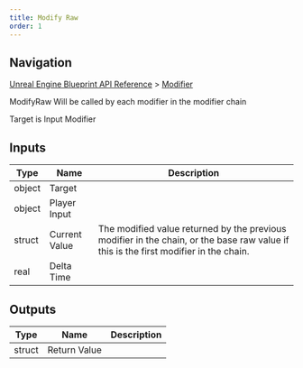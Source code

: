```yaml
---
title: Modify Raw
order: 1
---
```

## Navigation

[Unreal Engine Blueprint API Reference](https://dev.epicgames.com/documentation/en-us/unreal-engine/BlueprintAPI) > [Modifier](https://dev.epicgames.com/documentation/en-us/unreal-engine/BlueprintAPI/Modifier)

ModifyRaw
Will be called by each modifier in the modifier chain

Target is Input Modifier

## Inputs

| Type | Name | Description |
| --- | --- | --- |
| object | Target |  |
| object | Player Input |  |
| struct | Current Value | The modified value returned by the previous modifier in the chain, or the base raw value if this is the first modifier in the chain. |
| real | Delta Time |  |

## Outputs

| Type | Name | Description |
| --- | --- | --- |
| struct | Return Value |  |

